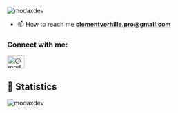 <p align="left"> <img src="https://komarev.com/ghpvc/?username=modaxdev&label=Profile%20views&color=0e75b6&style=flat" alt="modaxdev" /> </p>

- 📫 How to reach me **clementverhille.pro@gmail.com**

<h3 align="left">Connect with me:</h3>
<p align="left">
<a href="https://twitter.com/@modax_dev" target="blank"><img align="center" src="https://raw.githubusercontent.com/rahuldkjain/github-profile-readme-generator/master/src/images/icons/Social/twitter.svg" alt="@modax_dev" height="30" width="40" /></a>
</p>

## 📑 Statistics 
<p><img align="center" src="https://github-readme-streak-stats.herokuapp.com/?user=modaxdev&" alt="modaxdev" /></p>
